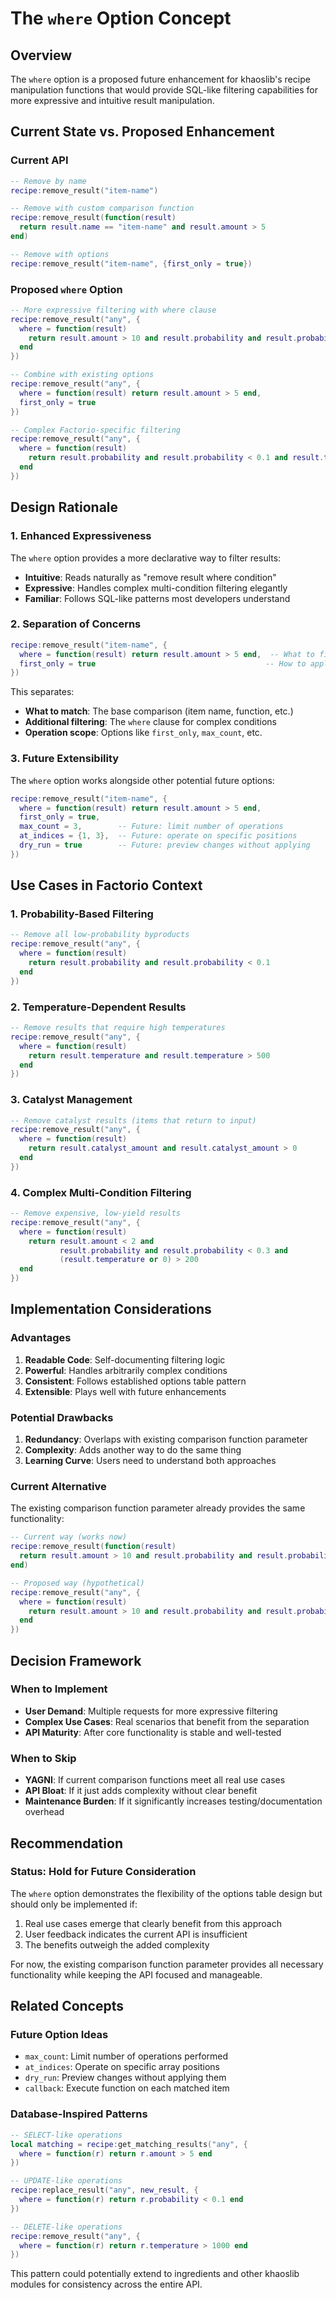 # The `where` Option Concept

## Overview

The `where` option is a proposed future enhancement for khaoslib's recipe manipulation functions that would provide
SQL-like filtering capabilities for more expressive and intuitive result manipulation.

## Current State vs. Proposed Enhancement

### Current API

```lua
-- Remove by name
recipe:remove_result("item-name")

-- Remove with custom comparison function
recipe:remove_result(function(result)
  return result.name == "item-name" and result.amount > 5
end)

-- Remove with options
recipe:remove_result("item-name", {first_only = true})
```

### Proposed `where` Option

```lua
-- More expressive filtering with where clause
recipe:remove_result("any", {
  where = function(result)
    return result.amount > 10 and result.probability and result.probability < 0.5
  end
})

-- Combine with existing options
recipe:remove_result("any", {
  where = function(result) return result.amount > 5 end,
  first_only = true
})

-- Complex Factorio-specific filtering
recipe:remove_result("any", {
  where = function(result)
    return result.probability and result.probability < 0.1 and result.temperature and result.temperature > 100
  end
})
```

## Design Rationale

### 1. Enhanced Expressiveness

The `where` option provides a more declarative way to filter results:

- **Intuitive**: Reads naturally as "remove result where condition"
- **Expressive**: Handles complex multi-condition filtering elegantly
- **Familiar**: Follows SQL-like patterns most developers understand

### 2. Separation of Concerns

```lua
recipe:remove_result("item-name", {
  where = function(result) return result.amount > 5 end,  -- What to filter
  first_only = true                                      -- How to apply
})
```

This separates:

- **What to match**: The base comparison (item name, function, etc.)
- **Additional filtering**: The `where` clause for complex conditions
- **Operation scope**: Options like `first_only`, `max_count`, etc.

### 3. Future Extensibility

The `where` option works alongside other potential future options:

```lua
recipe:remove_result("item-name", {
  where = function(result) return result.amount > 5 end,
  first_only = true,
  max_count = 3,        -- Future: limit number of operations
  at_indices = {1, 3},  -- Future: operate on specific positions
  dry_run = true        -- Future: preview changes without applying
})
```

## Use Cases in Factorio Context

### 1. Probability-Based Filtering

```lua
-- Remove all low-probability byproducts
recipe:remove_result("any", {
  where = function(result)
    return result.probability and result.probability < 0.1
  end
})
```

### 2. Temperature-Dependent Results

```lua
-- Remove results that require high temperatures
recipe:remove_result("any", {
  where = function(result)
    return result.temperature and result.temperature > 500
  end
})
```

### 3. Catalyst Management

```lua
-- Remove catalyst results (items that return to input)
recipe:remove_result("any", {
  where = function(result)
    return result.catalyst_amount and result.catalyst_amount > 0
  end
})
```

### 4. Complex Multi-Condition Filtering

```lua
-- Remove expensive, low-yield results
recipe:remove_result("any", {
  where = function(result)
    return result.amount < 2 and
           result.probability and result.probability < 0.3 and
           (result.temperature or 0) > 200
  end
})
```

## Implementation Considerations

### Advantages

1. **Readable Code**: Self-documenting filtering logic
2. **Powerful**: Handles arbitrarily complex conditions
3. **Consistent**: Follows established options table pattern
4. **Extensible**: Plays well with future enhancements

### Potential Drawbacks

1. **Redundancy**: Overlaps with existing comparison function parameter
2. **Complexity**: Adds another way to do the same thing
3. **Learning Curve**: Users need to understand both approaches

### Current Alternative

The existing comparison function parameter already provides the same functionality:

```lua
-- Current way (works now)
recipe:remove_result(function(result)
  return result.amount > 10 and result.probability and result.probability < 0.5
end)

-- Proposed way (hypothetical)
recipe:remove_result("any", {
  where = function(result)
    return result.amount > 10 and result.probability and result.probability < 0.5
  end
})
```

## Decision Framework

### When to Implement

- **User Demand**: Multiple requests for more expressive filtering
- **Complex Use Cases**: Real scenarios that benefit from the separation
- **API Maturity**: After core functionality is stable and well-tested

### When to Skip

- **YAGNI**: If current comparison functions meet all real use cases
- **API Bloat**: If it just adds complexity without clear benefit
- **Maintenance Burden**: If it significantly increases testing/documentation overhead

## Recommendation

### Status: Hold for Future Consideration

The `where` option demonstrates the flexibility of the options table design but should only be implemented if:

1. Real use cases emerge that clearly benefit from this approach
2. User feedback indicates the current API is insufficient
3. The benefits outweigh the added complexity

For now, the existing comparison function parameter provides all necessary functionality while keeping the API focused
and manageable.

## Related Concepts

### Future Option Ideas

- `max_count`: Limit number of operations performed
- `at_indices`: Operate on specific array positions
- `dry_run`: Preview changes without applying them
- `callback`: Execute function on each matched item

### Database-Inspired Patterns

```lua
-- SELECT-like operations
local matching = recipe:get_matching_results("any", {
  where = function(r) return r.amount > 5 end
})

-- UPDATE-like operations
recipe:replace_result("any", new_result, {
  where = function(r) return r.probability < 0.1 end
})

-- DELETE-like operations
recipe:remove_result("any", {
  where = function(r) return r.temperature > 1000 end
})
```

This pattern could potentially extend to ingredients and other khaoslib modules for consistency across the entire API.
